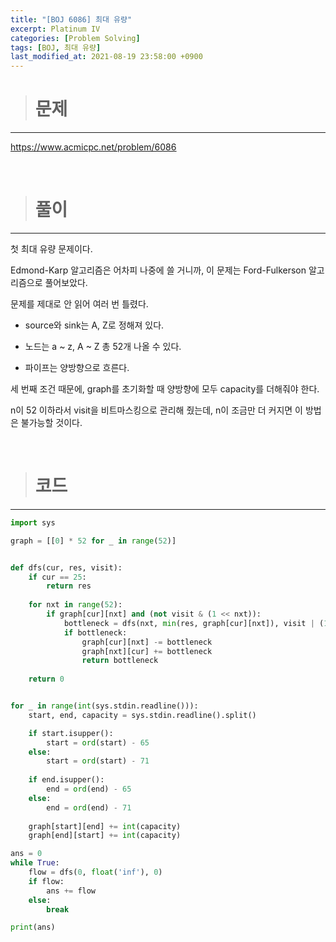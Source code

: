 ```yaml
---
title: "[BOJ 6086] 최대 유량"
excerpt: Platinum IV 
categories: [Problem Solving]
tags: [BOJ, 최대 유량]
last_modified_at: 2021-08-19 23:58:00 +0900
---
```


> # 문제
---

[<u>https://www.acmicpc.net/problem/6086</u>](https://www.acmicpc.net/problem/6086)

<br>

> # 풀이
---

첫 최대 유량 문제이다.

Edmond-Karp 알고리즘은 어차피 나중에 쓸 거니까, 이 문제는 Ford-Fulkerson 알고리즘으로 풀어보았다.

문제를 제대로 안 읽어 여러 번 틀렸다.

* source와 sink는 A, Z로 정해져 있다.

* 노드는 a ~ z, A ~ Z 총 52개 나올 수 있다.

* 파이프는 양방향으로 흐른다.
  
세 번째 조건 때문에, graph를 초기화할 때 양방향에 모두 capacity를 더해줘야 한다.

n이 52 이하라서 visit을 비트마스킹으로 관리해 줬는데, n이 조금만 더 커지면 이 방법은 불가능할 것이다.

<br>

> # 코드
---

```python
import sys

graph = [[0] * 52 for _ in range(52)]


def dfs(cur, res, visit):
    if cur == 25:
        return res
    
    for nxt in range(52):
        if graph[cur][nxt] and (not visit & (1 << nxt)):
            bottleneck = dfs(nxt, min(res, graph[cur][nxt]), visit | (1 << nxt))
            if bottleneck:
                graph[cur][nxt] -= bottleneck
                graph[nxt][cur] += bottleneck
                return bottleneck
    
    return 0


for _ in range(int(sys.stdin.readline())):
    start, end, capacity = sys.stdin.readline().split()

    if start.isupper():
        start = ord(start) - 65
    else:
        start = ord(start) - 71
    
    if end.isupper():
        end = ord(end) - 65
    else:
        end = ord(end) - 71
    
    graph[start][end] += int(capacity)
    graph[end][start] += int(capacity)

ans = 0
while True:
    flow = dfs(0, float('inf'), 0)
    if flow:
        ans += flow
    else:
        break

print(ans)
```